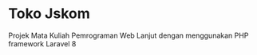 # Toko Jskom
 Projek Mata Kuliah Pemrograman Web Lanjut  dengan menggunakan PHP framework Laravel 8
